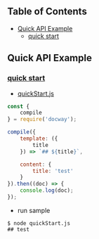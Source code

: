 
## Table of Contents
- [Quick API Example](#quick-api-example)
  * [quick start](#quick-start)

## Quick API Example

### [quick start](https://github.com/LoveKino/docway/tree/master/sample/api/quickStart) 

- [quickStart.js](https:/github.com/LoveKino/docway/tree/master/sample/api/quickStart/quickStart.js)

```js
const {
    compile
} = require('docway');

compile({
    template: ({
        title
    }) => `## ${title}`,

    content: {
        title: 'test'
    }
}).then((doc) => {
    console.log(doc);
});

```

- run sample

```
$ node quickStart.js 
## test

```


